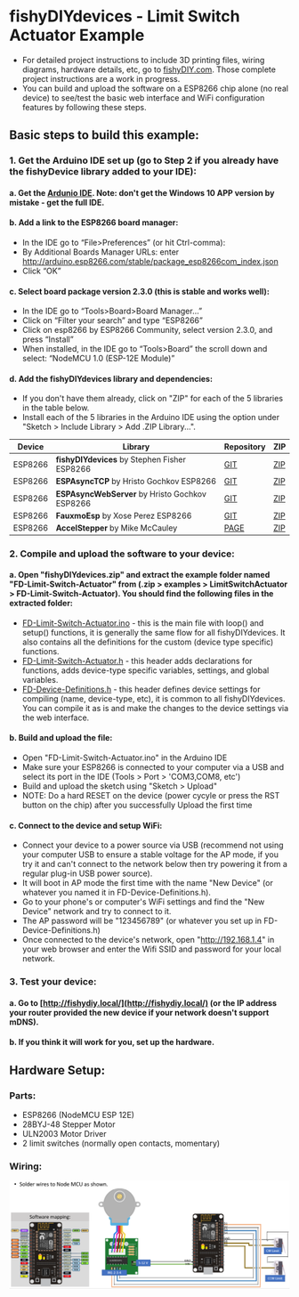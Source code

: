 # fishyDIYdevices - Limit Switch Actuator Example
* For detailed project instructions to include 3D printing files, wiring diagrams, hardware details, etc, go to [fishyDIY.com](http://fishyDIY.com).  Those complete project instructions are a work in progress.  
* You can build and upload the software on a ESP8266 chip alone (no real device) to see/test the basic web interface and WiFi configuration features by following these steps.
## Basic steps to build this example:
### 1. Get the Arduino IDE set up (go to Step 2 if you already have the fishyDevice library added to your IDE):
  #### a. Get the [Ardunio IDE](https://www.arduino.cc/). Note: don't get the Windows 10 APP version by mistake - get the full IDE.
  #### b. Add a link to the ESP8266 board manager:	
  - In the IDE go to “File>Preferences” (or hit Ctrl-comma):
  - By Additional Boards Manager URLs: enter http://arduino.esp8266.com/stable/package_esp8266com_index.json
  - Click “OK”
  #### c. Select board package version 2.3.0 (this is stable and works well):
  - In the IDE go to “Tools>Board>Board Manager…”
  - Click on “Filter your search” and type “ESP8266”
  - Click on esp8266 by ESP8266 Community, select version 2.3.0, and press “Install”
  - When installed, in the IDE go to “Tools>Board” the scroll down and select: “NodeMCU 1.0 (ESP-12E Module)”
  #### d. Add the fishyDIYdevices library and dependencies:
  - If you don't have them already, click on "ZIP" for each of the 5 libraries in the table below. 
  - Install each of the 5 libraries in the Arduino IDE using the option under "Sketch > Include Library > Add .ZIP Library...".
  
|Device|Library|Repository|ZIP|
|-|-|-|-|
|ESP8266|**fishyDIYdevices** by Stephen Fisher ESP8266|[GIT](https://github.com/sefisher/fishyDIYdevices)|[ZIP](https://github.com/sefisher/fishyDIYdevices/archive/Main.zip)|
|ESP8266|**ESPAsyncTCP** by Hristo Gochkov ESP8266|[GIT](https://github.com/me-no-dev/ESPAsyncTCP)|[ZIP](https://github.com/me-no-dev/ESPAsyncTCP/archive/master.zip)|
|ESP8266|**ESPAsyncWebServer** by Hristo Gochkov ESP8266|[GIT](https://github.com/me-no-dev/ESPAsyncWebServer)|[ZIP](https://github.com/me-no-dev/ESPAsyncWebServer/archive/master.zip)|
|ESP8266|**FauxmoEsp** by Xose Perez ESP8266|[GIT](https://bitbucket.org/xoseperez/fauxmoesp)|[ZIP](https://bitbucket.org/xoseperez/fauxmoesp/get/f60c46d80f9b.zip)|
|ESP8266|**AccelStepper** by Mike McCauley|[PAGE](http://www.airspayce.com/mikem/arduino/AccelStepper/index.html)|[ZIP](http://www.airspayce.com/mikem/arduino/AccelStepper/AccelStepper-1.59.zip)|

### 2. Compile and upload the software to your device:
  #### a. Open "fishyDIYdevices.zip" and extract the example folder named "FD-Limit-Switch-Actuator" from  (.zip > examples > LimitSwitchActuator > FD-Limit-Switch-Actuator). You should find the following files in the extracted folder:
  - [FD-Limit-Switch-Actuator.ino](FD-Limit-Switch-Actuator/FD-Limit-Switch-Actuator.ino) - this is the main file with loop() and setup() functions, it is generally the same flow for all fishyDIYdevices. It also contains all the definitions for the custom (device type specific) functions.
  - [FD-Limit-Switch-Actuator.h](FD-Limit-Switch-Actuator/FD-Limit-Switch-Actuator.h) - this header adds declarations for functions, adds device-type specific variables, settings, and global variables.
  - [FD-Device-Definitions.h](FD-Limit-Switch-Actuator/FD-Device-Definitions.h) - this header defines device settings for compiling (name, device-type, etc), it is common to all fishyDIYdevices. You can compile it as is and make the changes to the device settings via the web interface.
  #### b. Build and upload the file:
  - Open "FD-Limit-Switch-Actuator.ino" in the Arduino IDE
  - Make sure your ESP8266 is connected to your computer via a USB and select its port in the IDE (Tools > Port > 'COM3,COM8, etc')
  - Build and upload the sketch using "Sketch > Upload"
  - NOTE: Do a hard RESET on the device (power cycyle or press the RST button on the chip) after you successfully Upload the first time
  #### c. Connect to the device and setup WiFi:
  - Connect your device to a power source via USB (recommend not using your computer USB to ensure a stable voltage for the AP mode, if you try it and can't connect to the network below then try powering it from a regular plug-in USB power source).
  - It will boot in AP mode the first time with the name "New Device" (or whatever you named it in FD-Device-Definitions.h).
  - Go to your phone's or computer's WiFi settings and find the "New Device" network and try to connect to it.
  - The AP password will be "123456789" (or whatever you set up in FD-Device-Definitions.h)
  - Once connected to the device's network, open "http://192.168.1.4" in your web browser and enter the Wifi SSID and password for your local network.
### 3. Test your device:
  #### a. Go to [http://fishydiy.local/](http://fishydiy.local/) (or the IP address your router provided the new device if your network doesn't support mDNS).
  #### b. If you think it will work for you, set up the hardware.
## Hardware Setup:
### Parts:
 - ESP8266 (NodeMCU ESP 12E)
 - 28BYJ-48 Stepper Motor
 - ULN2003 Motor Driver
 - 2 limit switches (normally open contacts, momentary)
### Wiring:
![Wiring](extras/wiring%20diagram.png)
